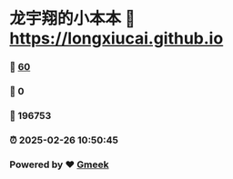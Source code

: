 # 龙宇翔的小本本 :link: https://longxiucai.github.io 
### :page_facing_up: [60](https://longxiucai.github.io/tag.html) 
### :speech_balloon: 0 
### :hibiscus: 196753 
### :alarm_clock: 2025-02-26 10:50:45 
### Powered by :heart: [Gmeek](https://github.com/Meekdai/Gmeek)
